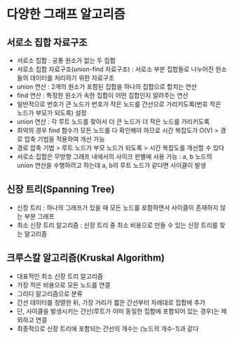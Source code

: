 # 다양한 그래프 알고리즘

## 서로소 집합 자료구조
* 서로소 집합 : 공통 원소가 없는 두 집합
* 서로소 집합 자료구조(union-find 자료구조) : 서로소 부분 집합들로 나누어진 원소들의 데이터를 처리하기 위한 자료구조
* union 연산 : 2개의 원소가 포함된 집합을 하나의 집합으로 합치는 연산
* find 연산 : 특정한 원소가 속한 집합이 어떤 집합인지 알려주는 연산
* 일반적으로 번호가 큰 노드가 번호가 작은 노드를 간선으로 가리키도록(번호 작은 노드가 부모가 되도록) 설정
* union 연산 : 각 루트 노드를 찾아서 더 큰 노드가 더 작은 노드를 가리키도록 
* 최악의 경우 find 함수가 모든 노드를 다 확인해야 하므로 시간 복잡도가 O(V) > 경로 압축 기법을 적용하여 개선 가능
* 경로 압축 기법 > 루트 노드가 부모 노드가 되도록 > 시간 복잡도를 개선할 수 있다
* 서로소 집합은 무방향 그래프 내에서의 사이크 판별에 사용 가능 : a, b 노드의 union 연산을 수행하려고 하는데 a, b의 루트 노드가 같다면 사이클이 발생

## 신장 트리(Spanning Tree)
* 신장 트리 : 하나의 그래프가 있을 때 모든 노드를 포함하면서 사이클이 존재하지 않는 부분 그래프
* 최소 신장 트리 알고리즘 : 신장 트리 중 최소 비용으로 만들 수 있는 신장 트리를 찾는 알고리즘 

## 크루스칼 알고리즘(Kruskal Algorithm)
* 대표적인 최소 신장 트리 알고리즘
* 가장 적은 비용으로 모든 노드를 연결
* 그리디 알고리즘으로 분류
* 간선 데이터를 정렬한 뒤, 가장 거리가 짧은 간선부터 차례대로 집합에 추가
* 단, 사이클을 발생시키는 간선(루트가 이미 동일한 집합에 포함되어 있는 경우)는 제외하고 연결
* 최종적으로 신장 트리에 포함되는 간선의 개수는 (노드의 개수-1)과 같다
